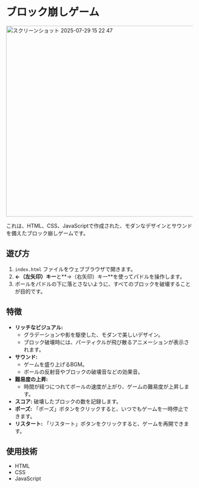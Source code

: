# ブロック崩しゲーム
<img width="548" height="515" alt="スクリーンショット 2025-07-29 15 22 47" src="https://github.com/user-attachments/assets/d2c14ad0-5ff4-4486-aa56-41a7a97bcae5" />

これは、HTML、CSS、JavaScriptで作成された、モダンなデザインとサウンドを備えたブロック崩しゲームです。

## 遊び方

1.  `index.html` ファイルをウェブブラウザで開きます。
2.  **←（左矢印）キー**と**→（右矢印）キー**を使ってパドルを操作します。
3.  ボールをパドルの下に落とさないように、すべてのブロックを破壊することが目的です。

## 特徴

*   **リッチなビジュアル:**
    *   グラデーションや影を駆使した、モダンで美しいデザイン。
    *   ブロック破壊時には、パーティクルが飛び散るアニメーションが表示されます。
*   **サウンド:**
    *   ゲームを盛り上げるBGM。
    *   ボールの反射音やブロックの破壊音などの効果音。
*   **難易度の上昇:**
    *   時間が経つにつれてボールの速度が上がり、ゲームの難易度が上昇します。
*   **スコア:** 破壊したブロックの数を記録します。
*   **ポーズ:** 「ポーズ」ボタンをクリックすると、いつでもゲームを一時停止できます。
*   **リスタート:** 「リスタート」ボタンをクリックすると、ゲームを再開できます。

## 使用技術

*   HTML
*   CSS
*   JavaScript
